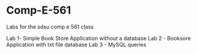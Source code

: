 # Comp-E-561
Labs for the sdsu comp e 561 class 

Lab 1- Simple Book Store Application without a database 
Lab 2 - Booksore Application with txt file database 
Lab 3 - MySQL queries 
